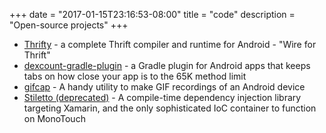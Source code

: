 +++
date = "2017-01-15T23:16:53-08:00"
title = "code"
description = "Open-source projects"
+++

* [Thrifty](https://github.com/Microsoft/thrifty) - a complete Thrift compiler and runtime for Android - "Wire for Thrift"
* [dexcount-gradle-plugin](https://github.com/KeepSafe/dexcount-gradle-plugin) - a Gradle plugin for Android apps that keeps tabs on how close your app is to the 65K method limit
* [gifcap](https://github.com/outlook/gifcap) - A handy utility to make GIF recordings of an Android device
* [Stiletto (deprecated)](http://stiletto.bendb.com) - A compile-time dependency injection library targeting Xamarin, and the only sophisticated IoC container to function on MonoTouch

